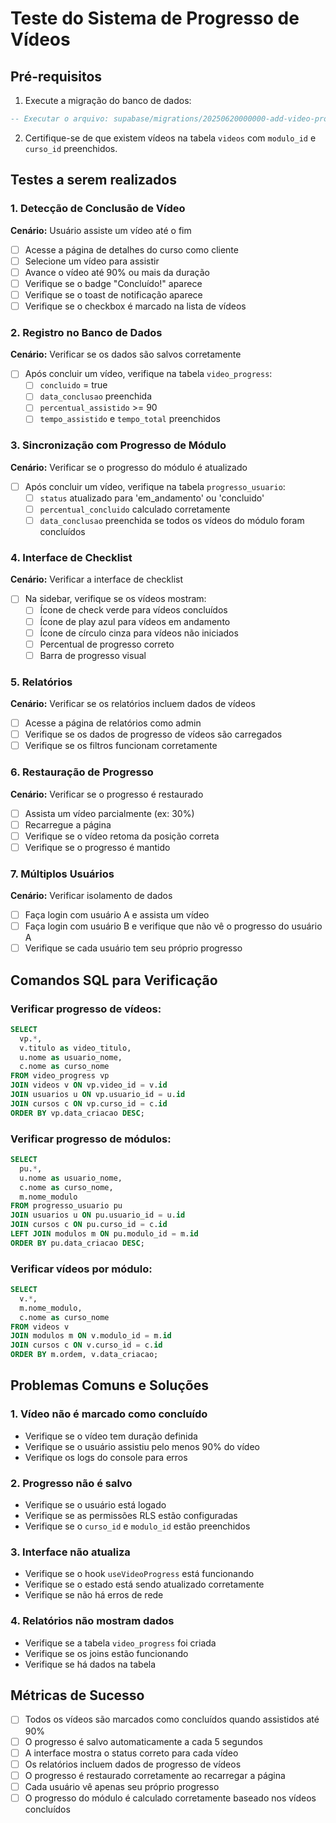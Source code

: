 # Teste do Sistema de Progresso de Vídeos

## Pré-requisitos

1. Execute a migração do banco de dados:
```sql
-- Executar o arquivo: supabase/migrations/20250620000000-add-video-progress.sql
```

2. Certifique-se de que existem vídeos na tabela `videos` com `modulo_id` e `curso_id` preenchidos.

## Testes a serem realizados

### 1. Detecção de Conclusão de Vídeo

**Cenário:** Usuário assiste um vídeo até o fim
- [ ] Acesse a página de detalhes do curso como cliente
- [ ] Selecione um vídeo para assistir
- [ ] Avance o vídeo até 90% ou mais da duração
- [ ] Verifique se o badge "Concluído!" aparece
- [ ] Verifique se o toast de notificação aparece
- [ ] Verifique se o checkbox é marcado na lista de vídeos

### 2. Registro no Banco de Dados

**Cenário:** Verificar se os dados são salvos corretamente
- [ ] Após concluir um vídeo, verifique na tabela `video_progress`:
  - [ ] `concluido` = true
  - [ ] `data_conclusao` preenchida
  - [ ] `percentual_assistido` >= 90
  - [ ] `tempo_assistido` e `tempo_total` preenchidos

### 3. Sincronização com Progresso de Módulo

**Cenário:** Verificar se o progresso do módulo é atualizado
- [ ] Após concluir um vídeo, verifique na tabela `progresso_usuario`:
  - [ ] `status` atualizado para 'em_andamento' ou 'concluido'
  - [ ] `percentual_concluido` calculado corretamente
  - [ ] `data_conclusao` preenchida se todos os vídeos do módulo foram concluídos

### 4. Interface de Checklist

**Cenário:** Verificar a interface de checklist
- [ ] Na sidebar, verifique se os vídeos mostram:
  - [ ] Ícone de check verde para vídeos concluídos
  - [ ] Ícone de play azul para vídeos em andamento
  - [ ] Ícone de círculo cinza para vídeos não iniciados
  - [ ] Percentual de progresso correto
  - [ ] Barra de progresso visual

### 5. Relatórios

**Cenário:** Verificar se os relatórios incluem dados de vídeos
- [ ] Acesse a página de relatórios como admin
- [ ] Verifique se os dados de progresso de vídeos são carregados
- [ ] Verifique se os filtros funcionam corretamente

### 6. Restauração de Progresso

**Cenário:** Verificar se o progresso é restaurado
- [ ] Assista um vídeo parcialmente (ex: 30%)
- [ ] Recarregue a página
- [ ] Verifique se o vídeo retoma da posição correta
- [ ] Verifique se o progresso é mantido

### 7. Múltiplos Usuários

**Cenário:** Verificar isolamento de dados
- [ ] Faça login com usuário A e assista um vídeo
- [ ] Faça login com usuário B e verifique que não vê o progresso do usuário A
- [ ] Verifique se cada usuário tem seu próprio progresso

## Comandos SQL para Verificação

### Verificar progresso de vídeos:
```sql
SELECT 
  vp.*,
  v.titulo as video_titulo,
  u.nome as usuario_nome,
  c.nome as curso_nome
FROM video_progress vp
JOIN videos v ON vp.video_id = v.id
JOIN usuarios u ON vp.usuario_id = u.id
JOIN cursos c ON vp.curso_id = c.id
ORDER BY vp.data_criacao DESC;
```

### Verificar progresso de módulos:
```sql
SELECT 
  pu.*,
  u.nome as usuario_nome,
  c.nome as curso_nome,
  m.nome_modulo
FROM progresso_usuario pu
JOIN usuarios u ON pu.usuario_id = u.id
JOIN cursos c ON pu.curso_id = c.id
LEFT JOIN modulos m ON pu.modulo_id = m.id
ORDER BY pu.data_criacao DESC;
```

### Verificar vídeos por módulo:
```sql
SELECT 
  v.*,
  m.nome_modulo,
  c.nome as curso_nome
FROM videos v
JOIN modulos m ON v.modulo_id = m.id
JOIN cursos c ON v.curso_id = c.id
ORDER BY m.ordem, v.data_criacao;
```

## Problemas Comuns e Soluções

### 1. Vídeo não é marcado como concluído
- Verifique se o vídeo tem duração definida
- Verifique se o usuário assistiu pelo menos 90% do vídeo
- Verifique os logs do console para erros

### 2. Progresso não é salvo
- Verifique se o usuário está logado
- Verifique se as permissões RLS estão configuradas
- Verifique se o `curso_id` e `modulo_id` estão preenchidos

### 3. Interface não atualiza
- Verifique se o hook `useVideoProgress` está funcionando
- Verifique se o estado está sendo atualizado corretamente
- Verifique se não há erros de rede

### 4. Relatórios não mostram dados
- Verifique se a tabela `video_progress` foi criada
- Verifique se os joins estão funcionando
- Verifique se há dados na tabela

## Métricas de Sucesso

- [ ] Todos os vídeos são marcados como concluídos quando assistidos até 90%
- [ ] O progresso é salvo automaticamente a cada 5 segundos
- [ ] A interface mostra o status correto para cada vídeo
- [ ] Os relatórios incluem dados de progresso de vídeos
- [ ] O progresso é restaurado corretamente ao recarregar a página
- [ ] Cada usuário vê apenas seu próprio progresso
- [ ] O progresso do módulo é calculado corretamente baseado nos vídeos concluídos 